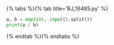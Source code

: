 {% tabs %}{% tab title='BJ_16485.py' %}

```py
a, b = map(int, input().split())
print(a / b)
```

{% endtab %}{% endtabs %}
